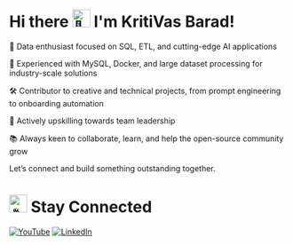 # Hi there <picture> <source srcset="https://fonts.gstatic.com/s/e/notoemoji/latest/1f44b/512.webp" type="image/webp"> <img src="https://fonts.gstatic.com/s/e/notoemoji/latest/1f44b/512.gif" alt="👋" width="32" height="32"></picture> I'm KritiVas Barad!

🚀 Data enthusiast focused on SQL, ETL, and cutting-edge AI applications

💼 Experienced with MySQL, Docker, and large dataset processing for industry-scale solutions

🛠️ Contributor to creative and technical projects, from prompt engineering to onboarding automation

🎯 Actively upskilling towards team leadership

📚 Always keen to collaborate, learn, and help the open-source community grow

Let’s connect and build something outstanding together.

# <picture> <source srcset="https://fonts.gstatic.com/s/e/notoemoji/latest/2615/512.webp" type="image/webp"> <img src="https://fonts.gstatic.com/s/e/notoemoji/latest/2615/512.gif" alt="☕" width="32" height="32"> </picture> Stay Connected

[![YouTube](https://img.shields.io/badge/YouTube-%23FF0000.svg?style=for-the-badge&logo=youtube&logoColor=white)](https://www.youtube.com/@kritivasbarad)
[![LinkedIn](https://img.shields.io/badge/LinkedIn-%230077B5.svg?style=for-the-badge&logo=linkedin&logoColor=white)](https://linkedin.com/in/kritivasbarad)


